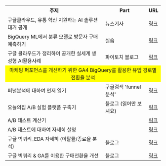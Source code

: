 <html xmlns:v="urn:schemas-microsoft-com:vml"
xmlns:o="urn:schemas-microsoft-com:office:office"
xmlns:x="urn:schemas-microsoft-com:office:excel"
xmlns="http://www.w3.org/TR/REC-html40">

<head>
<meta name=ProgId content=Excel.Sheet>
<meta name=Generator content="Microsoft Excel 15">

</head>

<body>

<table>
    <tr>
        <th>주제</th>
        <th>Part</th>
        <th>URL</th>
    </tr>
    <tr>
        <td>구글클라우드, 유통 혁신 지원하는 AI 솔루션 대거 공개</td>
        <td>뉴스기사</td>
        <td><a href="https://zdnet.co.kr/view/?no=20230116113210">링크</a></td>
    </tr>
    <tr>
        <td>BigQuery ML에서 분류 모델로 방문자 구매 예측하기</td>
        <td>실습</td>
        <td><a href="https://www.cloudskillsboost.google/focuses/1794?locale=ko&parent=catalog">링크</a></td>
    </tr>
    <tr>
        <td>구글 클라우드가 정리하여 공개한 실세계 생성형 AI활용사례</td>
        <td>파이토치 블로그</td>
        <td><a href="https://discuss.pytorch.kr/t/google-cloud-ai-321-1-6-customer-agents/5897">링크</a></td>
    </tr>
    <tr>
        <td colspan="3" style="background-color: yellow; text-align: center;">
            마케팅 퍼포먼스를 개선하기 위한 GA4 BigQuery를 활용한 유입 경로별 전환율 분석
        </td>
    </tr>
    <tr>
        <td>퍼널분석에 대하여 먼저 읽기</td>
        <td>구글검색 'funnel 분석'</td>
        <td><a href="https://ssongblog.tistory.com/34">링크</a></td>
    </tr>
    <tr>
        <td>오늘의집 A/B 실험 플랫폼 구축기</td>
        <td>블로그 (읽어만 보셔요)</td>
        <td><a href="https://www.bucketplace.com/post/2021-10-29-%EC%98%A4%EB%8A%98%EC%9D%98%EC%A7%91-a-b-%EC%8B%A4%ED%97%98-%ED%94%8C%EB%9E%AB%ED%8F%BC-%EA%B5%AC%EC%B6%95%EA%B8%B0/">링크</a></td>
    </tr>
    <tr>
        <td>A/B 테스트 계산기</td>
        <td></td>
        <td><a href="https://yozm.wishket.com/magazine/detail/1656/">링크</a></td>
    </tr>
    <tr>
        <td>A/B 테스트에 대하여 자세히 설명</td>
        <td></td>
        <td><a href="https://www.shopify.com/kr/blog/the-complete-guide-to-ab-testing">링크</a></td>
    </tr>
    <tr>
        <td>구글 빅쿼리_EDA 자세히 (이탈률/종료율 분석)</td>
        <td>블로그</td>
        <td><a href="https://velog.io/@kjmn1105/BigQuery%EB%A1%9C-Google-Analytics-%EB%8D%B0%EC%9D%B4%ED%84%B0-%EB%B6%84%EC%84%9D%ED%95%98%EA%B8%B0-1-%ED%95%84%EC%82%AC">링크</a></td>
    </tr>
    <tr>
        <td>구글 빅쿼리 & GA를 이용한 구매전환율 개선</td>
        <td>블로그</td>
        <td><a href="https://datarian.io/blog/how-we-dramatically-improved-conversion-rates">링크</a></td>
    </tr>
</table>

</body>
</html>
